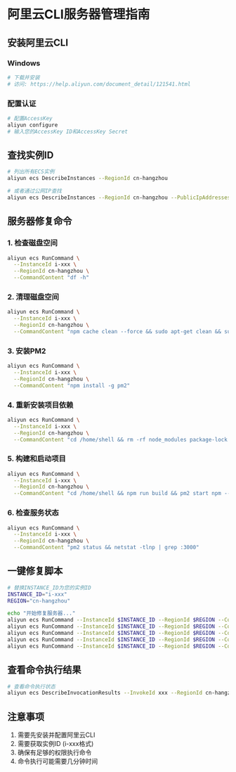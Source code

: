 # 阿里云CLI服务器管理指南

## 安装阿里云CLI

### Windows

```bash
# 下载并安装
# 访问: https://help.aliyun.com/document_detail/121541.html
```

### 配置认证

```bash
# 配置AccessKey
aliyun configure
# 输入您的AccessKey ID和AccessKey Secret
```

## 查找实例ID

```bash
# 列出所有ECS实例
aliyun ecs DescribeInstances --RegionId cn-hangzhou

# 或者通过公网IP查找
aliyun ecs DescribeInstances --RegionId cn-hangzhou --PublicIpAddresses.1 47.96.78.111
```

## 服务器修复命令

### 1. 检查磁盘空间

```bash
aliyun ecs RunCommand \
  --InstanceId i-xxx \
  --RegionId cn-hangzhou \
  --CommandContent "df -h"
```

### 2. 清理磁盘空间

```bash
aliyun ecs RunCommand \
  --InstanceId i-xxx \
  --RegionId cn-hangzhou \
  --CommandContent "npm cache clean --force && sudo apt-get clean && sudo apt-get autoremove"
```

### 3. 安装PM2

```bash
aliyun ecs RunCommand \
  --InstanceId i-xxx \
  --RegionId cn-hangzhou \
  --CommandContent "npm install -g pm2"
```

### 4. 重新安装项目依赖

```bash
aliyun ecs RunCommand \
  --InstanceId i-xxx \
  --RegionId cn-hangzhou \
  --CommandContent "cd /home/shell && rm -rf node_modules package-lock.json && npm install --production"
```

### 5. 构建和启动项目

```bash
aliyun ecs RunCommand \
  --InstanceId i-xxx \
  --RegionId cn-hangzhou \
  --CommandContent "cd /home/shell && npm run build && pm2 start npm --name 'chat-app' -- start"
```

### 6. 检查服务状态

```bash
aliyun ecs RunCommand \
  --InstanceId i-xxx \
  --RegionId cn-hangzhou \
  --CommandContent "pm2 status && netstat -tlnp | grep :3000"
```

## 一键修复脚本

```bash
# 替换INSTANCE_ID为您的实例ID
INSTANCE_ID="i-xxx"
REGION="cn-hangzhou"

echo "开始修复服务器..."
aliyun ecs RunCommand --InstanceId $INSTANCE_ID --RegionId $REGION --CommandContent "df -h && npm cache clean --force && sudo apt-get clean && sudo apt-get autoremove"
aliyun ecs RunCommand --InstanceId $INSTANCE_ID --RegionId $REGION --CommandContent "npm install -g pm2"
aliyun ecs RunCommand --InstanceId $INSTANCE_ID --RegionId $REGION --CommandContent "cd /home/shell && rm -rf node_modules package-lock.json && npm install --production"
aliyun ecs RunCommand --InstanceId $INSTANCE_ID --RegionId $REGION --CommandContent "cd /home/shell && npm run build && pm2 start npm --name 'chat-app' -- start"
aliyun ecs RunCommand --InstanceId $INSTANCE_ID --RegionId $REGION --CommandContent "pm2 status"
```

## 查看命令执行结果

```bash
# 查看命令执行状态
aliyun ecs DescribeInvocationResults --InvokeId xxx --RegionId cn-hangzhou
```

## 注意事项

1. 需要先安装并配置阿里云CLI
2. 需要获取实例ID (i-xxx格式)
3. 确保有足够的权限执行命令
4. 命令执行可能需要几分钟时间
